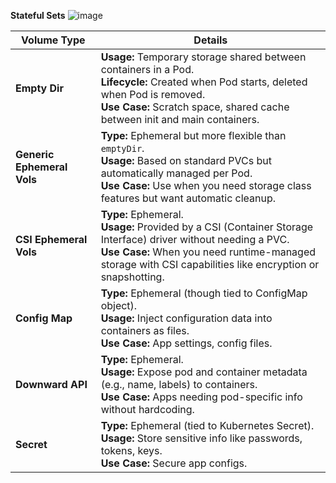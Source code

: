 **Stateful Sets**
![image](https://github.com/user-attachments/assets/0f5b6317-738a-46bb-8146-f7b5558f6b65)

| **Volume Type**              | **Details**                                                                                                                                                            |
|------------------------------|------------------------------------------------------------------------------------------------------------------------------------------------------------------------|
| **Empty Dir**               | **Usage:** Temporary storage shared between containers in a Pod.  <br> **Lifecycle:** Created when Pod starts, deleted when Pod is removed.  <br> **Use Case:** Scratch space, shared cache between init and main containers. |
| **Generic Ephemeral Vols**  | **Type:** Ephemeral but more flexible than `emptyDir`. <br> **Usage:** Based on standard PVCs but automatically managed per Pod.  <br> **Use Case:** Use when you need storage class features but want automatic cleanup. |
| **CSI Ephemeral Vols**      | **Type:** Ephemeral. <br> **Usage:** Provided by a CSI (Container Storage Interface) driver without needing a PVC. <br> **Use Case:** When you need runtime-managed storage with CSI capabilities like encryption or snapshotting. |
| **Config Map**              | **Type:** Ephemeral (though tied to ConfigMap object). <br> **Usage:** Inject configuration data into containers as files. <br> **Use Case:** App settings, config files. |
| **Downward API**            | **Type:** Ephemeral. <br> **Usage:** Expose pod and container metadata (e.g., name, labels) to containers. <br> **Use Case:** Apps needing pod-specific info without hardcoding. |
| **Secret**                  | **Type:** Ephemeral (tied to Kubernetes Secret). <br> **Usage:** Store sensitive info like passwords, tokens, keys. <br> **Use Case:** Secure app configs. |


